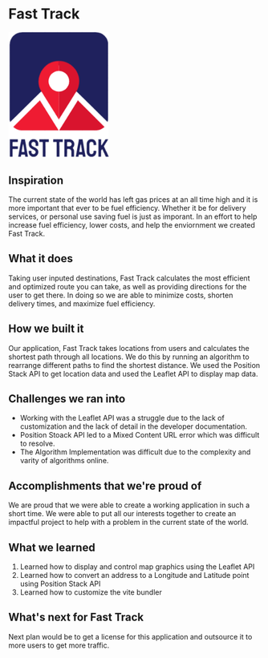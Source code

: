 # Fast Track
<img src = "./src/assets/logo_with_title.png" width="200"> </img>

## Inspiration
The current state of the world has left gas prices at an all time high and it is more important that ever to be fuel efficiency. Whether it be for delivery services, or personal use saving fuel is just as imporant. In an effort to help increase fuel efficiency, lower costs, and help the enviornment we created Fast Track.

## What it does
Taking user inputed destinations, Fast Track calculates the most efficient and optimized route you can take, as well as providing directions for the user to get there. In doing so we are able to minimize costs, shorten delivery times, and maximize fuel efficiency.

## How we built it
Our application, Fast Track takes locations from users and calculates the shortest path through all locations. We do this by running an algorithm to rearrange different paths to find the shortest distance. We used the Position Stack API to get location data and used the Leaflet API to display map data.

## Challenges we ran into
* Working with the Leaflet API was a struggle due to the lack of customization and the lack of detail in the developer documentation.
* Position Stoack API led to a Mixed Content URL error which was difficult to resolve.
* The Algorithm Implementation was difficult due to the complexity and varity of algorithms online.

## Accomplishments that we're proud of
We are proud that we were able to create a working application in such a short time. We were able to put all our interests together to create an impactful project to help with a problem in the current state of the world.

## What we learned
1) Learned how to display and control map graphics using the Leaflet API
2) Learned how to convert an address to a Longitude and Latitude point using Position Stack API
3) Learned how to customize the vite bundler

## What's next for Fast Track
Next plan would be to get a license for this application and outsource it to more users to get more traffic.
